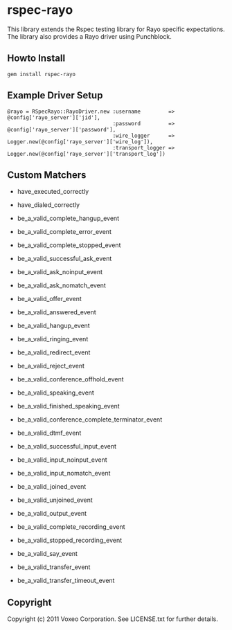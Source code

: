 rspec-rayo
============

This library extends the Rspec testing library for Rayo specific expectations. The library also provides a Rayo driver using Punchblock.

Howto Install
-------------

	gem install rspec-rayo

Example Driver Setup
--------------------

	@rayo = RSpecRayo::RayoDriver.new :username         => @config['rayo_server']['jid'],
	                                  :password         => @config['rayo_server']['password'],
	                                  :wire_logger      => Logger.new(@config['rayo_server']['wire_log']),
	                                  :transport_logger => Logger.new(@config['rayo_server']['transport_log'])

Custom Matchers
---------------

* have_executed_correctly
* have_dialed_correctly
* be_a_valid_complete_hangup_event
* be_a_valid_complete_error_event
* be_a_valid_complete_stopped_event

* be_a_valid_successful_ask_event
* be_a_valid_ask_noinput_event
* be_a_valid_ask_nomatch_event

* be_a_valid_offer_event
* be_a_valid_answered_event
* be_a_valid_hangup_event
* be_a_valid_ringing_event
* be_a_valid_redirect_event
* be_a_valid_reject_event

* be_a_valid_conference_offhold_event
* be_a_valid_speaking_event
* be_a_valid_finished_speaking_event
* be_a_valid_conference_complete_terminator_event

* be_a_valid_dtmf_event

* be_a_valid_successful_input_event
* be_a_valid_input_noinput_event
* be_a_valid_input_nomatch_event

* be_a_valid_joined_event
* be_a_valid_unjoined_event

* be_a_valid_output_event

* be_a_valid_complete_recording_event
* be_a_valid_stopped_recording_event

* be_a_valid_say_event

* be_a_valid_transfer_event
* be_a_valid_transfer_timeout_event


Copyright
---------

Copyright (c) 2011 Voxeo Corporation. See LICENSE.txt for further details.

